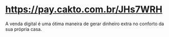 # https://pay.cakto.com.br/JHs7WRH
A venda digital é uma ótima maneira de gerar dinheiro extra no conforto da sua própria casa. 
